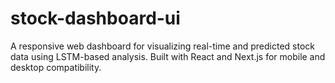 # stock-dashboard-ui
A responsive web dashboard for visualizing real-time and predicted stock data using LSTM-based analysis. Built with React and Next.js for mobile and desktop compatibility.
